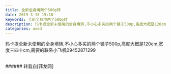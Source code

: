 ```yaml
---
title: 全新全身境两个500p转
date: 2019-3-15 15:10
keywords: 全新全身境两个500p转
description: 玛卡提全新未使用的全身境转,不小心多买的两个镜子500p,高度大概是120cm,宽度三四十cm,需要的联系小飞机09452871299
categories: used
---
```

<td class="t_f" id="postmessage_3230718">

玛卡提全新未使用的全身境转,不小心多买的两个镜子500p,高度大概是120cm,宽度三四十cm,需要的联系小飞机09452871299<br/>
<br/>
</td>
###### 转载自[菲龙网]
